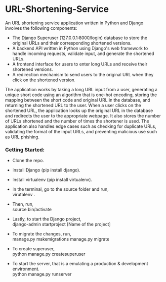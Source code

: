 # URL-Shortening-Service


An URL shortening service application written in Python and Django involves the following components:

- The Django Superuser (127.0.0.1:8000/login) database to store the original URLs and their corresponding shortened versions.
- A backend API written in Python using Django's web framework to handle incoming requests, validate input, and generate the shortened URLs.
- A frontend interface for users to enter long URLs and receive their shortened versions.
- A redirection mechanism to send users to the original URL when they click on the shortened version.

The application works by taking a long URL input from a user, generating a unique short code using an algorithm that is one-hot encoding, storing the mapping between the short code and original URL in the database, and returning the shortened URL to the user. When a user clicks on the shortened URL, the application looks up the original URL in the database and redirects the user to the appropriate webpage. It also stores the number of URLs shortened and the number of times the shortener is used. The application also handles edge cases such as checking for duplicate URLs, validating the format of the input URLs, and preventing malicious use such as URL phishing.



### Getting Started:

- Clone the repo.

- Install Django (pip install django).

- Install virtualenv (pip install virtualenv).

- In the terminal, go to the source folder and run,  
            virutalenv .
            
- Then, run,  
            source bin/activate
            
- Lastly, to start the Django project,   
            django-admin startproject [Name of the project]
            
- To migrate the changes, run,  
            manage.py makemigrations
            manage.py migrate
            
- To create superuser,  
            python manage.py createsuperuser
            
- To start the server, that is a emulating a production & development environment.  
            python manage.py runserver
